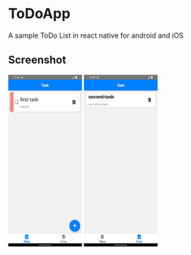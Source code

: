 # ToDoApp
A sample ToDo List in react native for android and iOS

## Screenshot
<img src= "https://github.com/SaqibAhmed-hub/ToDoApp/blob/master/screenshot/todo_task.png" width=150 height=350 />  <img src= "https://github.com/SaqibAhmed-hub/ToDoApp/blob/master/screenshot/done_task.png" width=150 height=350 />
